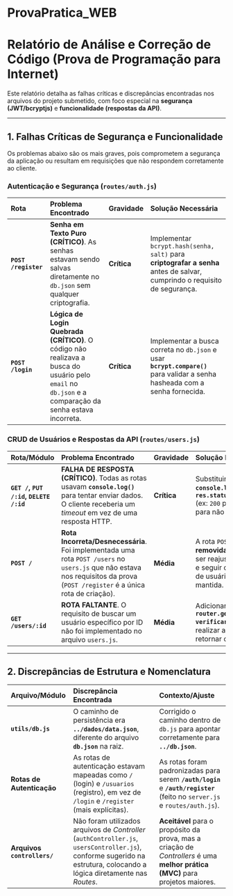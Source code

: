 # ProvaPratica_WEB

# Relatório de Análise e Correção de Código (Prova de Programação para Internet)

Este relatório detalha as falhas críticas e discrepâncias encontradas nos arquivos do projeto submetido, com foco especial na **segurança (JWT/bcryptjs)** e **funcionalidade (respostas da API)**.

---

## 1. Falhas Críticas de Segurança e Funcionalidade

Os problemas abaixo são os mais graves, pois comprometem a segurança da aplicação ou resultam em requisições que não respondem corretamente ao cliente.

### Autenticação e Segurança (`routes/auth.js`)

| Rota | Problema Encontrado | Gravidade | Solução Necessária |
| :--- | :--- | :--- | :--- |
| **`POST /register`** | **Senha em Texto Puro (CRÍTICO)**. As senhas estavam sendo salvas diretamente no `db.json` sem qualquer criptografia. | **Crítica** | Implementar `bcrypt.hash(senha, salt)` para **criptografar a senha** antes de salvar, cumprindo o requisito de segurança. |
| **`POST /login`** | **Lógica de Login Quebrada (CRÍTICO)**. O código não realizava a busca do usuário pelo `email` no `db.json` e a comparação da senha estava incorreta. | **Crítica** | Implementar a busca correta no `db.json` e usar **`bcrypt.compare()`** para validar a senha hasheada com a senha fornecida. |

### CRUD de Usuários e Respostas da API (`routes/users.js`)

| Rota/Módulo | Problema Encontrado | Gravidade | Solução Necessária |
| :--- | :--- | :--- | :--- |
| **`GET /`, `PUT /:id`, `DELETE /:id`** | **FALHA DE RESPOSTA (CRÍTICO)**. Todas as rotas usavam **`console.log()`** para tentar enviar dados. O cliente receberia um *timeout* em vez de uma resposta HTTP. | **Crítica** | Substituir **todos os `console.log()`** por **`res.status(CÓDIGO).json(...)`** (ex: `200` para sucesso, `404` para não encontrado). |
| **`POST /`** | **Rota Incorreta/Desnecessária**. Foi implementada uma rota `POST /users` no `users.js` que não estava nos requisitos da prova (`POST /register` é a única rota de criação). | **Média** | A rota `POST /users` deve ser **removida** ou o código deve ser reajustado para usar **UUID** e seguir o padrão de criação de usuário se essa rota fosse mantida. |
| **`GET /users/:id`** | **ROTA FALTANTE**. O requisito de buscar um usuário específico por ID não foi implementado no arquivo `users.js`. | **Média** | Adicionar a rota **`router.get("/:id", verificarToken, ...)`** para realizar a busca por ID e retornar o usuário. |

---

## 2. Discrepâncias de Estrutura e Nomenclatura

| Arquivo/Módulo | Discrepância Encontrada | Contexto/Ajuste |
| :--- | :--- | :--- |
| **`utils/db.js`** | O caminho de persistência era **`../dados/data.json`**, diferente do arquivo **`db.json`** na raiz. | Corrigido o caminho dentro de `db.js` para apontar corretamente para **`../db.json`**. |
| **Rotas de Autenticação** | As rotas de autenticação estavam mapeadas como `/` (login) e `/usuarios` (registro), em vez de `/login` e `/register` (mais explícitas). | As rotas foram padronizadas para serem **`/auth/login`** e **`/auth/register`** (feito no `server.js` e `routes/auth.js`). |
| **Arquivos `controllers/`** | Não foram utilizados arquivos de *Controller* (`authController.js`, `usersController.js`), conforme sugerido na estrutura, colocando a lógica diretamente nas *Routes*. | **Aceitável** para o propósito da prova, mas a criação de *Controllers* é uma **melhor prática (MVC)** para projetos maiores. |